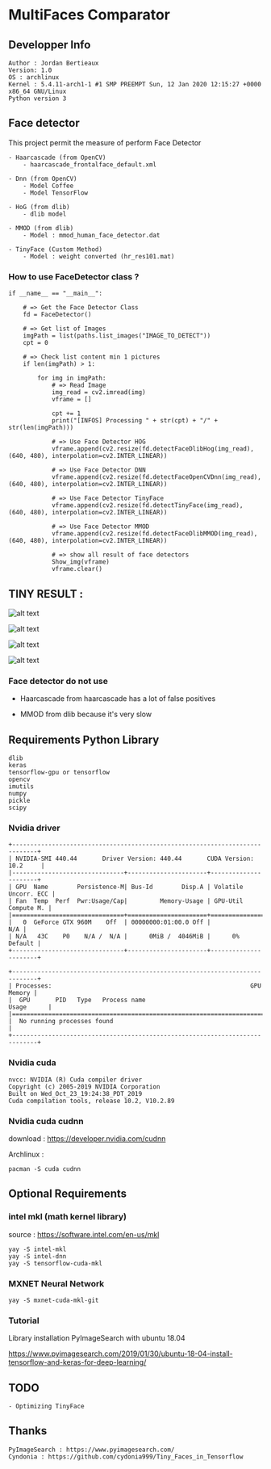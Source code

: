 # MultiFaces Comparator

## Developper Info

    Author : Jordan Bertieaux
    Version: 1.0
    OS : archlinux
    Kernel : 5.4.11-arch1-1 #1 SMP PREEMPT Sun, 12 Jan 2020 12:15:27 +0000 x86_64 GNU/Linux
    Python version 3

## Face detector

This project permit the measure of perform Face Detector

    - Haarcascade (from OpenCV)
        - haarcascade_frontalface_default.xml

    - Dnn (from OpenCV)
        - Model Coffee
        - Model TensorFlow

    - HoG (from dlib)
        - dlib model

    - MMOD (from dlib)
        - Model : mmod_human_face_detector.dat

    - TinyFace (Custom Method)
        - Model : weight converted (hr_res101.mat)

### How to use FaceDetector class ?

    if __name__ == "__main__":

        # => Get the Face Detector Class
        fd = FaceDetector()

        # => Get list of Images
        imgPath = list(paths.list_images("IMAGE_TO_DETECT"))
        cpt = 0

        # => Check list content min 1 pictures
        if len(imgPath) > 1:

            for img in imgPath:
                # => Read Image
                img_read = cv2.imread(img)
                vframe = []

                cpt += 1
                print("[INFOS] Processing " + str(cpt) + "/" + str(len(imgPath)))

                # => Use Face Detector HOG
                vframe.append(cv2.resize(fd.detectFaceDlibHog(img_read), (640, 480), interpolation=cv2.INTER_LINEAR))

                # => Use Face Detector DNN
                vframe.append(cv2.resize(fd.detectFaceOpenCVDnn(img_read), (640, 480), interpolation=cv2.INTER_LINEAR))

                # => Use Face Detector TinyFace
                vframe.append(cv2.resize(fd.detectTinyFace(img_read), (640, 480), interpolation=cv2.INTER_LINEAR))

                # => Use Face Detector MMOD
                vframe.append(cv2.resize(fd.detectFaceDlibMMOD(img_read), (640, 480), interpolation=cv2.INTER_LINEAR))

                # => show all result of face detectors
                Show_img(vframe)
                vframe.clear()


## TINY RESULT :

![alt text](https://github.com/SH4RKNANDO/MultiFaces/blob/master/IMG_RESULT/Result_1.jpg "Logo Title Text 1")


![alt text](https://github.com/SH4RKNANDO/MultiFaces/blob/master/IMG_RESULT/Result_19.jpg "Logo Title Text 1")


![alt text](https://github.com/SH4RKNANDO/MultiFaces/blob/master/IMG_RESULT/Result_21.jpg "Logo Title Text 1")


![alt text](https://github.com/SH4RKNANDO/MultiFaces/blob/master/IMG_RESULT/Result_22.jpg "Logo Title Text 1")


### Face detector do not use

- Haarcascade from haarcascade has a lot of false positives

- MMOD from dlib because it's very slow


## Requirements Python Library

    dlib
    keras
    tensorflow-gpu or tensorflow
    opencv
    imutils
    numpy
    pickle
    scipy

### Nvidia driver

    +-----------------------------------------------------------------------------+
    | NVIDIA-SMI 440.44       Driver Version: 440.44       CUDA Version: 10.2     |
    |-------------------------------+----------------------+----------------------+
    | GPU  Name        Persistence-M| Bus-Id        Disp.A | Volatile Uncorr. ECC |
    | Fan  Temp  Perf  Pwr:Usage/Cap|         Memory-Usage | GPU-Util  Compute M. |
    |===============================+======================+======================|
    |   0  GeForce GTX 960M    Off  | 00000000:01:00.0 Off |                  N/A |
    | N/A   43C    P0    N/A /  N/A |      0MiB /  4046MiB |      0%      Default |
    +-------------------------------+----------------------+----------------------+

    +-----------------------------------------------------------------------------+
    | Processes:                                                       GPU Memory |
    |  GPU       PID   Type   Process name                             Usage      |
    |=============================================================================|
    |  No running processes found                                                 |
    +-----------------------------------------------------------------------------+

### Nvidia cuda

    nvcc: NVIDIA (R) Cuda compiler driver
    Copyright (c) 2005-2019 NVIDIA Corporation
    Built on Wed_Oct_23_19:24:38_PDT_2019
    Cuda compilation tools, release 10.2, V10.2.89

### Nvidia cuda cudnn

download : https://developer.nvidia.com/cudnn

Archlinux :

    pacman -S cuda cudnn

## Optional Requirements

### intel mkl (math kernel library)

source : https://software.intel.com/en-us/mkl

    yay -S intel-mkl
    yay -S intel-dnn
    yay -S tensorflow-cuda-mkl


### MXNET Neural Network

    yay -S mxnet-cuda-mkl-git

### Tutorial

Library installation PyImageSearch with ubuntu 18.04

https://www.pyimagesearch.com/2019/01/30/ubuntu-18-04-install-tensorflow-and-keras-for-deep-learning/


## TODO

    - Optimizing TinyFace

## Thanks

    PyImageSearch : https://www.pyimagesearch.com/
    Cyndonia : https://github.com/cydonia999/Tiny_Faces_in_Tensorflow
